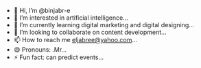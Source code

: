 - 👋 Hi, I’m @binjabr-e
- 👀 I’m interested in artificial intelligence...
- 🌱 I’m currently learning digital marketing and digital designing...
- 💞️ I’m looking to collaborate on content development...
- 📫 How to reach me eljabree@yahoo.com...
- 😄 Pronouns: .Mr...
- ⚡ Fun fact: can predict events...

<!---
binjabr-e/binjabr-e is a ✨ special ✨ repository because its `README.md` (this file) appears on your GitHub profile.
You can click the Preview link to take a look at your changes.
--->
